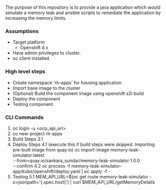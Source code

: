 The purpose of this repository is to provide a java application which would simulate a memory leak and ansible scripts to remediate the application by increasing the memory limits.

### Assumptions
- Target platform
    - Openshift 4.x
- Have admin privileges to cluster.
- oc client installed


### High level steps
- Create namespace 'rh-apps' for housing application
- Import base image to the cluster
- (Optional) Build the component image using openshift s2i build
- Deploy the component
- Testing component

### CLI Commands

1. oc login -u <user> <ocp_api_url>
2. oc new-project rh-apps
3. Build Steps 
    3.1 <TO BE FILLED>
4. Deploy Steps
    4.1 (execute this if build steps were skipped. Importing pre-built image from quay.io) oc import-image memory-leak-simulator:latest \
        --from=quay.io/sankara_sundar/memory-leak-simulator:1.0.0 \
        --confirm
    4.2 oc process -f memory-leak-simulator-app/kube/openshift/deploy.yaml | oc apply -f -
5. Testing
    5.1 MEM_API_URL=$(oc get route memory-leak-simulator -o=jsonpath='{.spec.host}') | curl $MEM_API_URL/getMemoryDetails